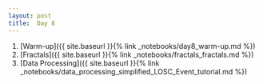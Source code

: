 ```yaml
---
layout: post
title:  Day 8
---
```

1. [Warm-up]({{ site.baseurl }}{% link _notebooks/day8_warm-up.md %})
1. [Fractals]({{ site.baseurl }}{% link _notebooks/fractals_fractals.md %})
1. [Data Processing]({{ site.baseurl }}{% link _notebooks/data_processing_simplified_LOSC_Event_tutorial.md %})
